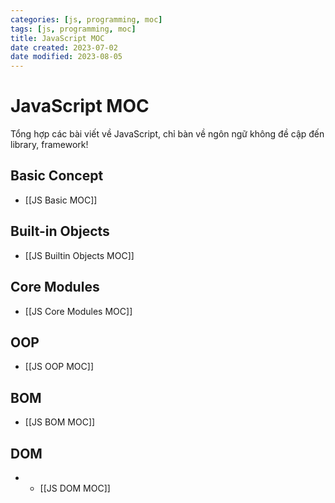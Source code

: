 ```yaml
---
categories: [js, programming, moc]
tags: [js, programming, moc]
title: JavaScript MOC
date created: 2023-07-02
date modified: 2023-08-05
---
```


# JavaScript MOC

Tổng hợp các bài viết về JavaScript, chỉ bàn về ngôn ngữ không đề cập đến library, framework!

## Basic Concept

- [[JS Basic MOC]]

## Built-in Objects

- [[JS Builtin Objects MOC]]

## Core Modules

- [[JS Core Modules MOC]]

## OOP

- [[JS OOP MOC]]

## BOM

- [[JS BOM MOC]]

## DOM

- - [[JS DOM MOC]]
